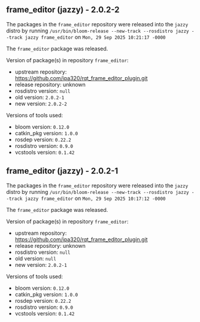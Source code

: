## frame_editor (jazzy) - 2.0.2-2

The packages in the `frame_editor` repository were released into the `jazzy` distro by running `/usr/bin/bloom-release --new-track --rosdistro jazzy --track jazzy frame_editor` on `Mon, 29 Sep 2025 10:21:17 -0000`

The `frame_editor` package was released.

Version of package(s) in repository `frame_editor`:

- upstream repository: https://github.com/ipa320/rqt_frame_editor_plugin.git
- release repository: unknown
- rosdistro version: `null`
- old version: `2.0.2-1`
- new version: `2.0.2-2`

Versions of tools used:

- bloom version: `0.12.0`
- catkin_pkg version: `1.0.0`
- rosdep version: `0.22.2`
- rosdistro version: `0.9.0`
- vcstools version: `0.1.42`


## frame_editor (jazzy) - 2.0.2-1

The packages in the `frame_editor` repository were released into the `jazzy` distro by running `/usr/bin/bloom-release --new-track --rosdistro jazzy --track jazzy frame_editor` on `Mon, 29 Sep 2025 10:17:12 -0000`

The `frame_editor` package was released.

Version of package(s) in repository `frame_editor`:

- upstream repository: https://github.com/ipa320/rqt_frame_editor_plugin.git
- release repository: unknown
- rosdistro version: `null`
- old version: `null`
- new version: `2.0.2-1`

Versions of tools used:

- bloom version: `0.12.0`
- catkin_pkg version: `1.0.0`
- rosdep version: `0.22.2`
- rosdistro version: `0.9.0`
- vcstools version: `0.1.42`


